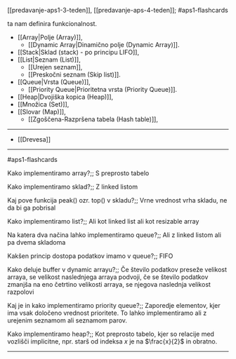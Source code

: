 [[predavanje-aps1-3-teden]], [[predavanje-aps-4-teden]]; #aps1-flashcards 

ta nam definira funkcionalnost.

- [[Array|Polje (Array)]],
	- [[Dynamic Array|Dinamično polje (Dynamic Array)]].
- [[Stack|Sklad (stack) - po principu LIFO]],
- [[List|Seznam (List)]],
	- [[Urejen seznam]],
	- [[Preskočni seznam (Skip list)]].
- [[Queue|Vrsta (Queue)]],
	- [[Priority Queue|Prioritetna vrsta (Priority Queue)]].
- [[Heap|Dvojiška kopica (Heap)]],
- [[Množica (Set)]],
- [[Slovar (Map)]],
	- [[Zgoščena-Razpršena tabela (Hash table)]],

---

- [[Drevesa]]

---

#aps1-flashcards 

Kako implementiramo array?;; S preprosto tabelo
<!--SR:!2024-11-07,15,290-->
Kako implementiramo sklad?;; Z linked listom
<!--SR:!2024-11-03,11,270-->
Kaj pove funkcija peak() ozr. top() v skladu?;; Vrne vrednost vrha skladu, ne da bi ga pobrisal
<!--SR:!2024-11-07,15,290-->
Kako implementiramo list?;; Ali kot linked list ali kot resizable array
<!--SR:!2024-11-03,11,270-->
Na katera dva načina lahko implementiramo queue?;; Ali z linked listom ali pa dvema skladoma
<!--SR:!2024-11-03,11,270-->
Kakšen princip dostopa podatkov imamo v queue?;; FIFO
<!--SR:!2024-11-07,15,290-->
Kako deluje buffer v dynamic arrayu?;; Če število podatkov preseže velikost arraya, se velikost naslednjega arraya podvoji, če se število podatkov zmanjša na eno četrtino velikosti arraya, se njegova naslednja velikost razpolovi
<!--SR:!2024-11-07,15,290-->
Kaj je in kako implementiramo priority queue?;; Zaporedje elementov, kjer ima vsak določeno vrednost prioritete. To lahko implementiramo ali z urejenim seznamom ali seznamom parov.
<!--SR:!2024-10-29,6,250-->
Kako implementiramo heap?;; Kot preprosto tabelo, kjer so relacije med vozlišči implicitne, npr. starš od indeksa $x$ je na $\frac{x}{2}$ in obratno.
<!--SR:!2024-11-03,11,270-->

---

